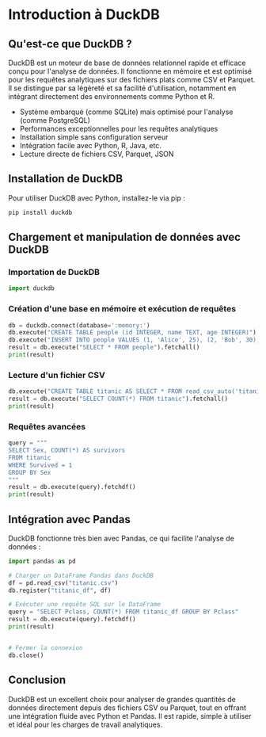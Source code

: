 # Introduction à DuckDB

## Qu'est-ce que DuckDB ?
DuckDB est un moteur de base de données relationnel rapide et efficace conçu pour l'analyse de données. Il fonctionne en mémoire et est optimisé pour les requêtes analytiques sur des fichiers plats comme CSV et Parquet. Il se distingue par sa légèreté et sa facilité d'utilisation, notamment en intégrant directement des environnements comme Python et R.

* Système embarqué (comme SQLite) mais optimisé pour l'analyse (comme PostgreSQL)
* Performances exceptionnelles pour les requêtes analytiques
* Installation simple sans configuration serveur
* Intégration facile avec Python, R, Java, etc.
* Lecture directe de fichiers CSV, Parquet, JSON

## Installation de DuckDB
Pour utiliser DuckDB avec Python, installez-le via pip :

```sh
pip install duckdb
```

## Chargement et manipulation de données avec DuckDB

### Importation de DuckDB
```python
import duckdb
```

### Création d'une base en mémoire et exécution de requêtes
```python
db = duckdb.connect(database=':memory:')
db.execute("CREATE TABLE people (id INTEGER, name TEXT, age INTEGER)")
db.execute("INSERT INTO people VALUES (1, 'Alice', 25), (2, 'Bob', 30), (3, 'Charlie', 35)")
result = db.execute("SELECT * FROM people").fetchall()
print(result)
```

### Lecture d'un fichier CSV
```python
db.execute("CREATE TABLE titanic AS SELECT * FROM read_csv_auto('titanic.csv')")
result = db.execute("SELECT COUNT(*) FROM titanic").fetchall()
print(result)
```

### Requêtes avancées
```python
query = """
SELECT Sex, COUNT(*) AS survivors
FROM titanic
WHERE Survived = 1
GROUP BY Sex
"""
result = db.execute(query).fetchdf()
print(result)
```

## Intégration avec Pandas
DuckDB fonctionne très bien avec Pandas, ce qui facilite l'analyse de données :

```python
import pandas as pd

# Charger un DataFrame Pandas dans DuckDB
df = pd.read_csv("titanic.csv")
db.register("titanic_df", df)

# Exécuter une requête SQL sur le DataFrame
query = "SELECT Pclass, COUNT(*) FROM titanic_df GROUP BY Pclass"
result = db.execute(query).fetchdf()
print(result)


# Fermer la connexion
db.close()
```

## Conclusion
DuckDB est un excellent choix pour analyser de grandes quantités de données directement depuis des fichiers CSV ou Parquet, tout en offrant une intégration fluide avec Python et Pandas. Il est rapide, simple à utiliser et idéal pour les charges de travail analytiques.

